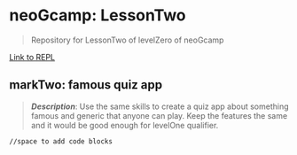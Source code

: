# neoGcamp: LessonTwo
> Repository for LessonTwo of levelZero of neoGcamp

[Link to REPL](https://replit.com/@PratyushGupta2/LessonOne#index.js)

## markTwo: famous quiz app

> **_Description_**: Use the same skills to create a quiz app about something famous and generic that anyone can play. Keep the features the same and it would be good enough for levelOne qualifier.

```node
//space to add code blocks
```